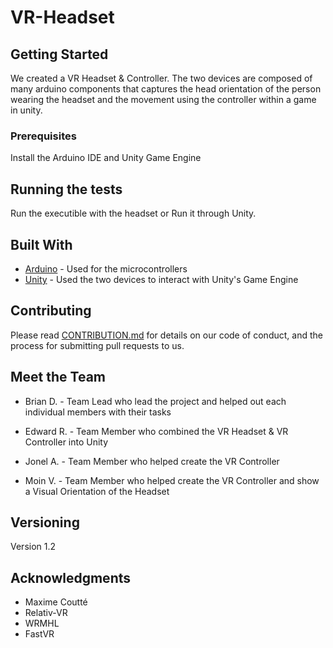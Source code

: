 # VR-Headset


## Getting Started

We created a VR Headset & Controller. The two devices are composed of many arduino components that captures the head orientation of the person wearing the headset and the movement using the controller within a game in unity. 

### Prerequisites

Install the Arduino IDE and Unity Game Engine

## Running the tests

Run the executible with the headset or Run it through Unity.

## Built With

* [Arduino](https://www.arduino.cc/) - Used for the microcontrollers 
* [Unity](https://unity3d.com/) - Used the two devices to interact with Unity's Game Engine

## Contributing

Please read [CONTRIBUTION.md](https://github.com/EdwardAsher/VR-Headset/blob/master/CONTRIBUTION.MD) for details on our code of conduct, and the process for submitting pull requests to us.

## Meet the Team
* Brian D. - Team Lead who lead the project and helped out each individual members with their tasks

* Edward R. - Team Member who combined the VR Headset & VR Controller into Unity

* Jonel A. - Team Member who helped create the VR Controller 

* Moin V. - Team Member who helped create the VR Controller and show a Visual Orientation of the Headset


## Versioning

Version 1.2

## Acknowledgments

* Maxime Coutté
* Relativ-VR
* WRMHL
* FastVR
